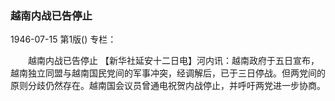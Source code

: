 ### 越南内战已告停止

1946-07-15
第1版()
专栏：

　　越南内战已告停止
    【新华社延安十二日电】河内讯：越南政府于五日宣布，越南独立同盟与越南国民党间的军事冲突，经调解后，已于三日停战。但两党间的原则分歧仍然存在。越南国会议员曾通电祝贺内战停止，并呼吁两党进一步协商。
